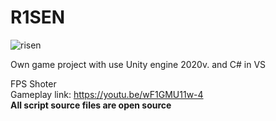 # R1SEN

![risen](https://user-images.githubusercontent.com/39833065/221378269-16a74b8e-e6b9-41b8-8339-5e2e9f846aef.jpg)

Own game project with use Unity engine 2020v. and C# in VS<br />

FPS Shoter<br />
Gameplay link: https://youtu.be/wF1GMU11w-4<br />
<b>All script source files are open source</b>
